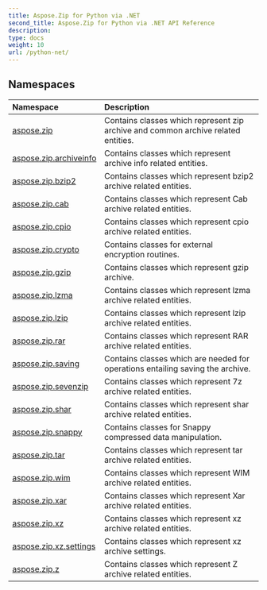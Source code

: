 ```yaml
---
title: Aspose.Zip for Python via .NET
second_title: Aspose.Zip for Python via .NET API Reference
description: 
type: docs
weight: 10
url: /python-net/
---
```


## Namespaces
| Namespace | Description |
| :- | :- |
|[aspose.zip](/zip/python-net/aspose.zip/)|Contains classes which represent zip archive and common archive related entities.|
|[aspose.zip.archiveinfo](/zip/python-net/aspose.zip.archiveinfo/)|Contains classes which represent archive info related entities.|
|[aspose.zip.bzip2](/zip/python-net/aspose.zip.bzip2/)|Contains classes which represent bzip2 archive related entities.|
|[aspose.zip.cab](/zip/python-net/aspose.zip.cab/)|Contains classes which represent Cab archive related entities.|
|[aspose.zip.cpio](/zip/python-net/aspose.zip.cpio/)|Contains classes which represent cpio archive related entities.|
|[aspose.zip.crypto](/zip/python-net/aspose.zip.crypto/)|Contains classes for external encryption routines.|
|[aspose.zip.gzip](/zip/python-net/aspose.zip.gzip/)|Contains classes which represent gzip archive.|
|[aspose.zip.lzma](/zip/python-net/aspose.zip.lzma/)|Contains classes which represent lzma archive related entities.|
|[aspose.zip.lzip](/zip/python-net/aspose.zip.lzip/)|Contains classes which represent lzip archive related entities.|
|[aspose.zip.rar](/zip/python-net/aspose.zip.rar/)|Contains classes which represent RAR archive related entities.|
|[aspose.zip.saving](/zip/python-net/aspose.zip.saving/)|Contains classes which are needed for operations entailing saving the archive.|
|[aspose.zip.sevenzip](/zip/python-net/aspose.zip.sevenzip/)|Contains classes which represent 7z archive related entities.|
|[aspose.zip.shar](/zip/python-net/aspose.zip.shar/)|Contains classes which represent shar archive related entities.|
|[aspose.zip.snappy](/zip/python-net/aspose.zip.snappy/)|Contains classes for Snappy compressed data manipulation.|
|[aspose.zip.tar](/zip/python-net/aspose.zip.tar/)|Contains classes which represent tar archive related entities.|
|[aspose.zip.wim](/zip/python-net/aspose.zip.wim/)|Contains classes which represent WIM archive related entities.|
|[aspose.zip.xar](/zip/python-net/aspose.zip.xar/)|Contains classes which represent Xar archive related entities.|
|[aspose.zip.xz](/zip/python-net/aspose.zip.xz/)|Contains classes which represent xz archive related entities.|
|[aspose.zip.xz.settings](/zip/python-net/aspose.zip.xz.settings/)|Contains classes which represent xz archive settings.|
|[aspose.zip.z](/zip/python-net/aspose.zip.z/)|Contains classes which represent Z archive related entities.|
